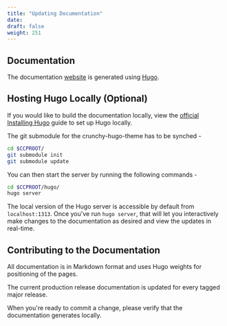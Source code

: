 ```yaml
---
title: "Updating Documentation"
date:
draft: false
weight: 251
---
```

## Documentation


The documentation [website](/ ) is generated using [Hugo](https://gohugo.io/).

## Hosting Hugo Locally (Optional)

If you would like to build the documentation locally, view the
[official Installing Hugo](https://gohugo.io/getting-started/installing/) guide to set up Hugo locally.

The git submodule for the crunchy-hugo-theme has to be synched -

```bash
cd $CCPROOT/
git submodule init
git submodule update
```

You can then start the server by running the following commands -

```bash
cd $CCPROOT/hugo/
hugo server
```

The local version of the Hugo server is accessible by default from
`localhost:1313`. Once you've run `hugo server`, that will let you interactively make changes to the documentation as desired and view the updates
in real-time.

## Contributing to the Documentation

All documentation is in Markdown format and uses Hugo weights for positioning of the pages.

The current production release documentation is updated for every tagged major release.

When you're ready to commit a change, please verify that the documentation generates locally.
